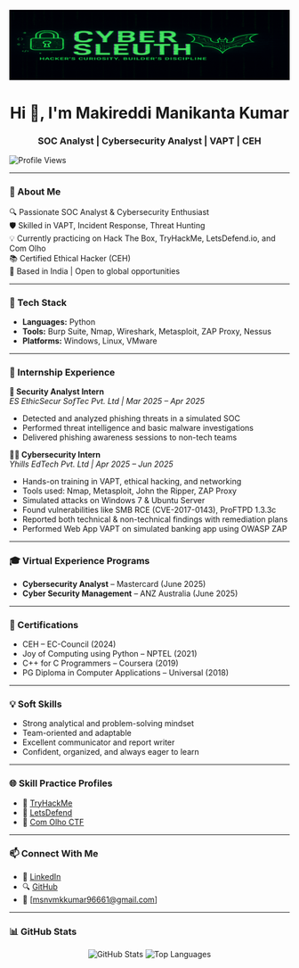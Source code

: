 <p align="center">
  <img src="https://github.com/0xCyberSleuth/0xCyberSleuth/blob/main/assets/banner.png" alt="CyberSleuth Banner" />
</p>

<h1 align="center">Hi 👋, I'm Makireddi Manikanta Kumar</h1>
<h3 align="center">SOC Analyst | Cybersecurity Analyst | VAPT | CEH</h3>

![Profile Views](https://komarev.com/ghpvc/?username=0xCyberSleuth&color=blue)

---

### 🧠 About Me

🔍 Passionate SOC Analyst & Cybersecurity Enthusiast  
🛡️ Skilled in VAPT, Incident Response, Threat Hunting  
💡 Currently practicing on Hack The Box, TryHackMe, LetsDefend.io, and Com Olho  
📚 Certified Ethical Hacker (CEH)  
📍 Based in India | Open to global opportunities  

---

### 🚀 Tech Stack

- **Languages:** Python  
- **Tools:** Burp Suite, Nmap, Wireshark, Metasploit, ZAP Proxy, Nessus  
- **Platforms:** Windows, Linux, VMware  

---

### 💼 Internship Experience

**🔐 Security Analyst Intern**  
*ES EthicSecur SofTec Pvt. Ltd | Mar 2025 – Apr 2025*  
- Detected and analyzed phishing threats in a simulated SOC  
- Performed threat intelligence and basic malware investigations  
- Delivered phishing awareness sessions to non-tech teams  

**🧑‍💻 Cybersecurity Intern**  
*Yhills EdTech Pvt. Ltd | Apr 2025 – Jun 2025*  
- Hands-on training in VAPT, ethical hacking, and networking  
- Tools used: Nmap, Metasploit, John the Ripper, ZAP Proxy  
- Simulated attacks on Windows 7 & Ubuntu Server  
- Found vulnerabilities like SMB RCE (CVE-2017-0143), ProFTPD 1.3.3c  
- Reported both technical & non-technical findings with remediation plans  
- Performed Web App VAPT on simulated banking app using OWASP ZAP  

---

### 🎓 Virtual Experience Programs

- **Cybersecurity Analyst** – Mastercard (June 2025)  
- **Cyber Security Management** – ANZ Australia (June 2025)  

---

### 🏅 Certifications

- CEH – EC-Council (2024)  
- Joy of Computing using Python – NPTEL (2021)  
- C++ for C Programmers – Coursera (2019)  
- PG Diploma in Computer Applications – Universal (2018)  

---

### 💡 Soft Skills

- Strong analytical and problem-solving mindset  
- Team-oriented and adaptable  
- Excellent communicator and report writer  
- Confident, organized, and always eager to learn  

---

### 🌐 Skill Practice Profiles

- 🔗 [TryHackMe](https://tryhackme.com/p/Manikanta96661)  
- 🔗 [LetsDefend](https://app.letsdefend.io/user/mk96661)  
- 🔗 [Com Olho CTF](https://cyber.comolho.com/researcher/profile/kumar999)  

---

### 📫 Connect With Me

- 💼 [LinkedIn](https://linkedin.com/in/manikanta-kumar-makireddi)  
- 🔍 [GitHub](https://github.com/0xCyberSleuth)  
- 📧 [msnvmkkumar96661@gmail.com] 

---

### 📊 GitHub Stats

<p align="center">
  <img src="https://github-readme-stats.vercel.app/api?username=0xCyberSleuth&show_icons=true&theme=radical" alt="GitHub Stats" />
  <img src="https://github-readme-stats.vercel.app/api/top-langs/?username=0xCyberSleuth&layout=compact&theme=radical" alt="Top Languages" />
</p>
